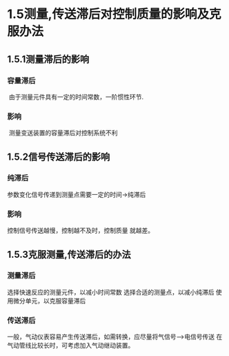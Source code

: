 # 1.5测量,传送滞后对控制质量的影响及克服办法

## 1.5.1测量滞后的影响

### 容量滞后

​	由于测量元件具有一定的时间常数，一阶惯性环节.

### 影响

​	测量变送装置的容量滞后对控制系统不利

## 1.5.2信号传送滞后的影响

### 纯滞后

参数变化信号传递到测量点需要一定的时间->纯滞后

### 影响

控制信号传送越慢，控制越不及时，控制质量 就越差。

## 1.5.3克服测量,传送滞后的办法

### 测量滞后

选择快速反应的测量元件，以减小时间常数 选择合适的测量点，以减小纯滞后 使用微分单元，以克服容量滞后

### 传送滞后

一般，气动仪表容易产生传送滞后，如需转换，应尽量将气信号—>电信号传送 在气动管线比较长时，可考虑加入气动继动装置。


